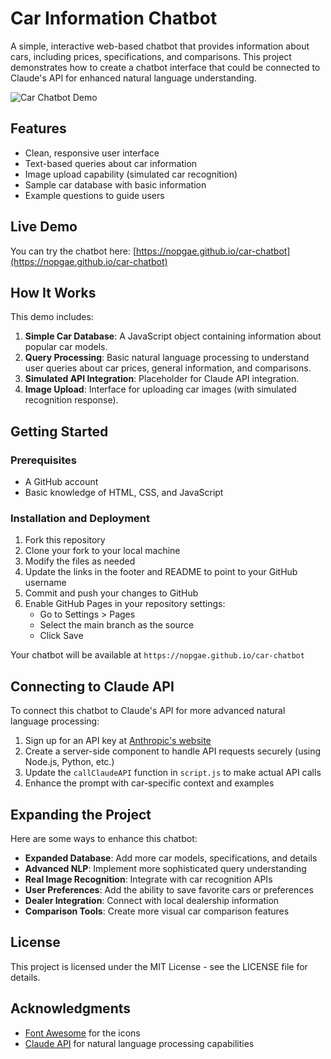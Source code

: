# Car Information Chatbot

A simple, interactive web-based chatbot that provides information about cars, including prices, specifications, and comparisons. This project demonstrates how to create a chatbot interface that could be connected to Claude's API for enhanced natural language understanding.

![Car Chatbot Demo](screenshot.png)

## Features

- Clean, responsive user interface
- Text-based queries about car information
- Image upload capability (simulated car recognition)
- Sample car database with basic information
- Example questions to guide users

## Live Demo

You can try the chatbot here: [https://nopgae.github.io/car-chatbot](https://nopgae.github.io/car-chatbot)

## How It Works

This demo includes:

1. **Simple Car Database**: A JavaScript object containing information about popular car models.
2. **Query Processing**: Basic natural language processing to understand user queries about car prices, general information, and comparisons.
3. **Simulated API Integration**: Placeholder for Claude API integration.
4. **Image Upload**: Interface for uploading car images (with simulated recognition response).

## Getting Started

### Prerequisites

- A GitHub account
- Basic knowledge of HTML, CSS, and JavaScript

### Installation and Deployment

1. Fork this repository
2. Clone your fork to your local machine
3. Modify the files as needed
4. Update the links in the footer and README to point to your GitHub username
5. Commit and push your changes to GitHub
6. Enable GitHub Pages in your repository settings:
   - Go to Settings > Pages
   - Select the main branch as the source
   - Click Save

Your chatbot will be available at `https://nopgae.github.io/car-chatbot`

## Connecting to Claude API

To connect this chatbot to Claude's API for more advanced natural language processing:

1. Sign up for an API key at [Anthropic's website](https://www.anthropic.com/)
2. Create a server-side component to handle API requests securely (using Node.js, Python, etc.)
3. Update the `callClaudeAPI` function in `script.js` to make actual API calls
4. Enhance the prompt with car-specific context and examples

## Expanding the Project

Here are some ways to enhance this chatbot:

- **Expanded Database**: Add more car models, specifications, and details
- **Advanced NLP**: Implement more sophisticated query understanding
- **Real Image Recognition**: Integrate with car recognition APIs
- **User Preferences**: Add the ability to save favorite cars or preferences
- **Dealer Integration**: Connect with local dealership information
- **Comparison Tools**: Create more visual car comparison features

## License

This project is licensed under the MIT License - see the LICENSE file for details.

## Acknowledgments

- [Font Awesome](https://fontawesome.com/) for the icons
- [Claude API](https://www.anthropic.com/) for natural language processing capabilities